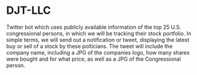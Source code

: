 # DJT-LLC
Twitter bot which uses publicly available information of the top 25 U.S. congressional persons, in which we will be tracking their stock portfolio. In simple terms, we will send out a notification or tweet, displaying the latest buy or sell of a stock by these polticians. The tweet will include the company name, including a JPG of the companies logo, how many shares were bought and for what price, as well as a JPG of the Congressional person. 
